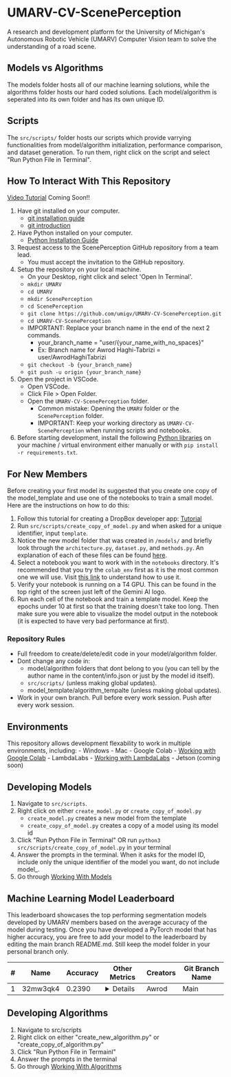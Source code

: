 # UMARV-CV-ScenePerception

A research and development platform for the University of Michigan's Autonomous Robotic Vehicle (UMARV) Computer Vision team to solve the understanding of a road scene.

## Models vs Algorithms

The models folder hosts all of our machine learning solutions, while the algorithms folder hosts our hard coded solutions. Each model/algorithm is seperated into its own folder and has its own unique ID.

## Scripts

The `src/scripts/` folder hosts our scripts which provide varrying functionalities from model/algorithm initialization, performance comparison, and dataset generation. To run them, right click on the script and select "Run Python File in Terminal".

## How To Interact With This Repository

[Video Tutorial](https://youtube.com) Coming Soon!!<!-- TODO Create video and add link -->

1. Have git installed on your computer.
    - [git installation guide](https://git-scm.com/downloads)
    - [git introduction](https://www.w3schools.com/git/git_intro.asp?remote=github)
2. Have Python installed on your computer.
    - [Python Installation Guide](https://wiki.python.org/moin/BeginnersGuide/Download)
3. Request access to the ScenePerception GitHub repository from a team lead.
    - You must accept the invitation to the GitHub repository.
4. Setup the repository on your local machine.
    - On your Desktop, right click and select 'Open In Terminal'.
    - ```mkdir UMARV```
    - ```cd UMARV```
    - ```mkdir ScenePerception```
    - ```cd ScenePerception```
    - ```git clone https://github.com/umigv/UMARV-CV-ScenePerception.git```
    - ```cd UMARV-CV-ScenePerception```
    - IMPORTANT: Replace your branch name in the end of the next 2 commands.
        - your_branch_name = "user/{your_name_with_no_spaces}"
        - Ex: Branch name for Awrod Haghi-Tabrizi = user/AwrodHaghiTabrizi
    - ```git checkout -b {your_branch_name}```
    - ```git push -u origin {your_branch_name}```
5. Open the project in VSCode.
    - Open VSCode.
    - Click File > Open Folder.
    - Open the `UMARV-CV-ScenePerception` folder.
        - Common mistake: Opening the `UMARV` folder or the `ScenePerception` folder.
        - IMPORTANT: Keep your working directory as `UMARV-CV-ScenePerception` when running scripts and notebooks.
6. Before starting development, install the following [Python libraries](https://github.com/umigv/UMARV-CV-ScenePerception/blob/main/docs/requirements.md) on your machine / virtual environment either manually or with ```pip install -r requirements.txt```.

## For New Members
Before creating your first model its suggested that you create one copy of the model_template and use one of the notebooks to train a small model. Here are the instructions on how to do this:

1. Follow this tutorial for creating a DropBox developer app: [Tutorial](docs/creating_access_tokens.md)
2. Run `src/scripts/create_copy_of_model.py` and when asked for a unique identifier, input `template`.
3. Notice the new model folder that was created in `/models/` and briefly look through the `architecture.py`, `dataset.py`, and `methods.py`. An explanation of each of these files can be found [here](docs/creating_models.md).
4. Select a notebook you want to work with in the `notebooks` directory. It's recommended that you try the `colab_env` first as it is the most common one we will use. Visit [this link](docs/working_with_environments.md) to understand how to use it. 
5. Verify your notebook is running on a T4 GPU. This can be found in the top right of the screen just left of the Gemini AI logo.
6. Run each cell of the notebook and train a template model. Keep the epochs under 10 at first so that the training doesn't take too long. Then make sure you were able to visualize the model output in the notebook (it is expected to have very bad performance at first).

### Repository Rules

- Full freedom to create/delete/edit code in your model/algorithm folder.
- Dont change any code in:
    - model/algorithm folders that dont belong to you (you can tell by the author name in the content/info.json or just by the model id itself).
    - `src/scripts/` (unless making global updates).
    - model_template/algorithm_tempalte (unless making global updates).
- Work in your own branch. Pull before every work session. Push after every work session.

## Environments

This repository allows development flexability to work in multiple environments, including:
    - Windows
    - Mac
    - Google Colab - [Working with Google Colab](https://github.com/umigv/UMARV-CV-ScenePerception/blob/main/docs/working_with_environments.md#google-colab)
    - LambdaLabs - [Working with LambdaLabs](https://github.com/umigv/UMARV-CV-ScenePerception/blob/main/docs/working_with_environments.md#lambdalabs)
    - Jetson (coming soon)

## Developing Models

1. Navigate to `src/scripts`.
2. Right click on either `create_model.py` or `create_copy_of_model.py`
    - `create_model.py` creates a new model from the template
    - `create_copy_of_model.py` creates a copy of a model using its model id
3. Click "Run Python File in Terminal" OR run `python3 src/scripts/create_copy_of_model.py` in your terminal
4. Answer the prompts in the terminal. When it asks for the model ID, include only the unique identifier of the model you want, do not include model_.
5. Go through [Working With Models](https://github.com/umigv/UMARV-CV-ScenePerception/blob/main/docs/creating_models.md)

## Machine Learning Model Leaderboard

This leaderboard showcases the top performing segmentation models developed by UMARV members based on the average accuracy of the model during testing. Once you have developed a PyTorch model that has higher accuracy, you are free to add your model to the leaderboard by editing the main branch README.md. Still keep the model folder in your personal branch only.

| #   | Name | Accuracy | Other Metrics | Creators | Git Branch Name
| --- | ---- |---- | ---- | ---------- | ---- |
| 1   | 32mw3qk4 | 0.2390 | <details> Mean IoU: 0.1083; Mean Dice Coeffecient: 0.1872 </details> | Awrod | Main |

## Developing Algorithms

1. Navigate to src/scripts
2. Right click on either "create_new_algorithm.py" or "create_copy_of_algorithm.py"
3. Click "Run Python File in Termainl"
4. Answer the prompts in the terminal
5. Go through [Working With Algorithms](https://github.com/umigv/UMARV-CV-ScenePerception/blob/users/AHT/docs/creating_algorithms.md)
